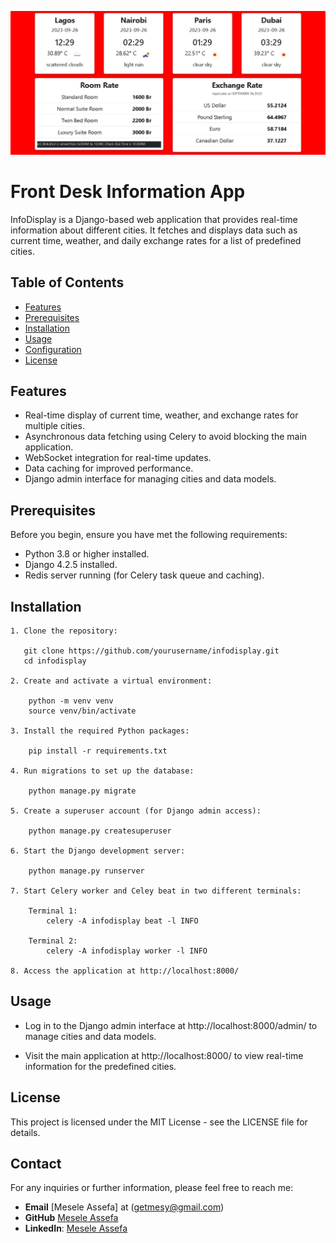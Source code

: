 ![Front Desk Info app index page](https://github.com/Mesele9/infodisplay/blob/master/static/Web%20capture_26-9-2023_154644_192.168.1.200.jpeg?raw=true)


# Front Desk Information App

InfoDisplay is a Django-based web application that provides real-time information about different cities. It fetches and displays data such as current time, weather, and daily exchange rates for a list of predefined cities.

## Table of Contents

- [Features](#features)
- [Prerequisites](#prerequisites)
- [Installation](#installation)
- [Usage](#usage)
- [Configuration](#configuration)
- [License](#license)

## Features

- Real-time display of current time, weather, and exchange rates for multiple cities.
- Asynchronous data fetching using Celery to avoid blocking the main application.
- WebSocket integration for real-time updates.
- Data caching for improved performance.
- Django admin interface for managing cities and data models.

## Prerequisites

Before you begin, ensure you have met the following requirements:

- Python 3.8 or higher installed.
- Django 4.2.5 installed.
- Redis server running (for Celery task queue and caching).

## Installation

    1. Clone the repository:

       git clone https://github.com/yourusername/infodisplay.git
       cd infodisplay

    2. Create and activate a virtual environment:

        python -m venv venv
        source venv/bin/activate

    3. Install the required Python packages:

        pip install -r requirements.txt

    4. Run migrations to set up the database:

        python manage.py migrate

    5. Create a superuser account (for Django admin access):

        python manage.py createsuperuser    

    6. Start the Django development server:

        python manage.py runserver

    7. Start Celery worker and Celey beat in two different terminals:

        Terminal 1:
            celery -A infodisplay beat -l INFO
    
        Terminal 2:
            celery -A infodisplay worker -l INFO

    8. Access the application at http://localhost:8000/ 

## Usage

- Log in to the Django admin interface at http://localhost:8000/admin/ to manage cities and data models.

- Visit the main application at http://localhost:8000/ to view real-time information for the predefined cities.

## License

This project is licensed under the MIT License - see the LICENSE file for details.

## Contact

For any inquiries or further information, please feel free to reach me:
- **Email** [Mesele Assefa] at (getmesy@gmail.com)
- **GitHub** [Mesele Assefa](https://github.com/Mesele9)
- **LinkedIn**: [Mesele Assefa](https://www.linkedin.com/in/mesele-assefa/)
